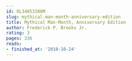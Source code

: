 ```yaml
---
id: OL34053388M
slug: mythical-man-month-anniversary-edition
title: Mythical Man-Month, Anniversary Edition
author: Frederick P. Brooks Jr.
rating: 3
pages: 336
reads:
- finished_at: '2010-10-24'
---
```


